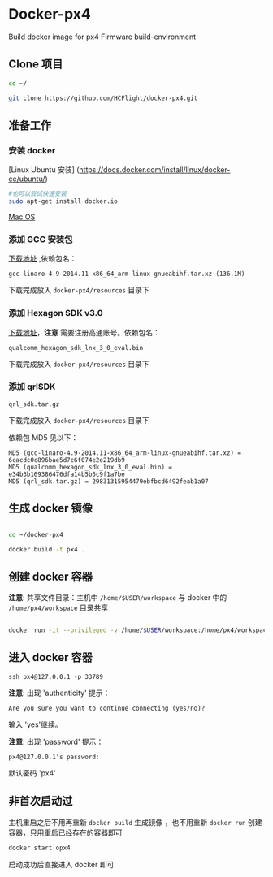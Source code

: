 # Docker-px4
Build docker image for px4 Firmware build-environment 

## Clone 项目

```bash
cd ~/

git clone https://github.com/HCFlight/docker-px4.git
```

## 准备工作
### 安装 docker 
[Linux Ubuntu 安装] (https://docs.docker.com/install/linux/docker-ce/ubuntu/)

```bash
#也可以尝试快速安装
sudo apt-get install docker.io
```
[Mac OS](https://docs.docker.com/docker-for-mac/install/)

### 添加 GCC 安装包
[下载地址](https://releases.linaro.org/archive/14.11/components/toolchain/binaries/arm-linux-gnueabihf/) ,依赖包名：

```
gcc-linaro-4.9-2014.11-x86_64_arm-linux-gnueabihf.tar.xz (136.1M)
```

下载完成放入 ```docker-px4/resources``` 目录下

### 添加 Hexagon SDK v3.0

 [下载地址](https://developer.qualcomm.com/download/hexagon/hexagon-sdk-v3-linux.bin)，**注意** 需要注册高通账号。依赖包名：
 
```
qualcomm_hexagon_sdk_lnx_3_0_eval.bin
```
下载完成放入 ```docker-px4/resources``` 目录下

### 添加 qrlSDK

```
qrl_sdk.tar.gz
```

下载完成放入 ```docker-px4/resources``` 目录下

依赖包 MD5 见以下：

```
MD5 (gcc-linaro-4.9-2014.11-x86_64_arm-linux-gnueabihf.tar.xz) = 6cacdc0c896bae5d7c6f074e2e219db9
MD5 (qualcomm_hexagon_sdk_lnx_3_0_eval.bin) = e34b3b169386476dfa14b5b5c9f1a7be
MD5 (qrl_sdk.tar.gz) = 29831315954479ebfbcd6492feab1a07
```

## 生成 docker 镜像

```bash

cd ~/docker-px4

docker build -t px4 .

```

## 创建 docker 容器
 **注意**: 共享文件目录：主机中 `/home/$USER/workspace` 与 docker 中的 `/home/px4/workspace` 目录共享
 
```bash

docker run -it --privileged -v /home/$USER/workspace:/home/px4/workspace -v /dev/bus/usb:/dev/bus/usb --name=opx4 -p 33789:22 -d px4

```

## 进入 docker 容器

```
ssh px4@127.0.0.1 -p 33789
```
**注意**: 出现 'authenticity' 提示：

```
Are you sure you want to continue connecting (yes/no)?
```
输入 'yes'继续。

**注意**: 出现 'password' 提示：

```
px4@127.0.0.1's password:
```
默认密码 'px4'


## 非首次启动过
主机重启之后不用再重新 `docker build` 生成镜像 ，也不用重新 `docker run` 创建容器，只用重启已经存在的容器即可 

```bash
docker start opx4 
```

启动成功后直接进入 docker 即可


